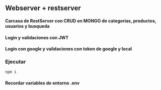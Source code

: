 ## Webserver + restserver

#### Carcasa de RestServer con CRUD en MONGO de categorias, productos, usuarios y busqueda 

#### Login y validaciones con JWT
#### Login con google y validaciones con token de google y local

### Ejecutar 

``````````
npm i 
``````````
#### Recordar variables de entorno .env
